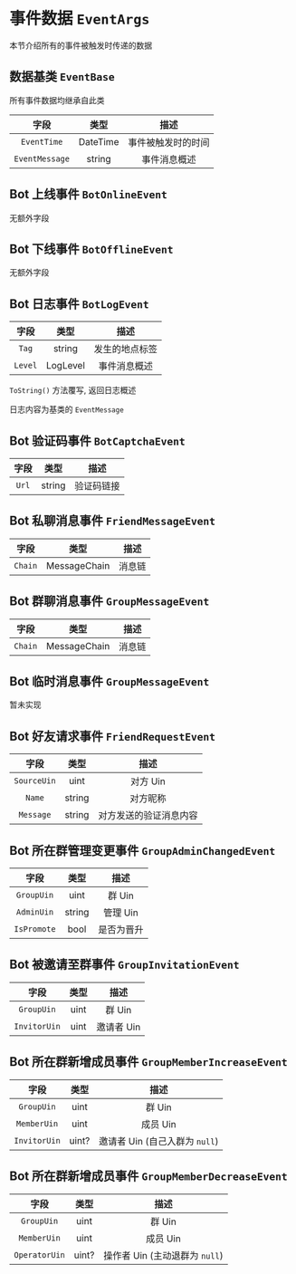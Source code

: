 # 事件数据 `EventArgs`

本节介绍所有的事件被触发时传递的数据

## 数据基类 `EventBase`

所有事件数据均继承自此类

|      字段      |   类型   |        描述        |
| :------------: | :------: | :----------------: |
|  `EventTime`   | DateTime | 事件被触发时的时间 |
| `EventMessage` |  string  |    事件消息概述    |

## Bot 上线事件 `BotOnlineEvent`

无额外字段

## Bot 下线事件 `BotOfflineEvent`

无额外字段

## Bot 日志事件 `BotLogEvent`

|  字段   |   类型   |      描述      |
| :-----: | :------: | :------------: |
|  `Tag`  |  string  | 发生的地点标签 |
| `Level` | LogLevel |  事件消息概述  |

`ToString()` 方法覆写, 返回日志概述

日志内容为基类的 `EventMessage`

## Bot 验证码事件 `BotCaptchaEvent`

| 字段  |  类型  |    描述    |
| :---: | :----: | :--------: |
| `Url` | string | 验证码链接 |

## Bot 私聊消息事件 `FriendMessageEvent`

|  字段   |     类型     |  描述  |
| :-----: | :----------: | :----: |
| `Chain` | MessageChain | 消息链 |

## Bot 群聊消息事件 `GroupMessageEvent`

|  字段   |     类型     |  描述  |
| :-----: | :----------: | :----: |
| `Chain` | MessageChain | 消息链 |

## Bot 临时消息事件 `GroupMessageEvent`

暂未实现

## Bot 好友请求事件 `FriendRequestEvent`

|    字段     |  类型  |          描述          |
| :---------: | :----: | :--------------------: |
| `SourceUin` |  uint  |        对方 Uin        |
|   `Name`    | string |        对方昵称        |
|  `Message`  | string | 对方发送的验证消息内容 |

## Bot 所在群管理变更事件 `GroupAdminChangedEvent`

|    字段     |  类型  |    描述    |
| :---------: | :----: | :--------: |
| `GroupUin`  |  uint  |   群 Uin   |
| `AdminUin`  | string |  管理 Uin  |
| `IsPromote` |  bool  | 是否为晋升 |

## Bot 被邀请至群事件 `GroupInvitationEvent`

|     字段     | 类型  |    描述    |
| :----------: | :---: | :--------: |
|  `GroupUin`  | uint  |   群 Uin   |
| `InvitorUin` | uint  | 邀请者 Uin |

## Bot 所在群新增成员事件 `GroupMemberIncreaseEvent`

|     字段     | 类型  |              描述              |
| :----------: | :---: | :----------------------------: |
|  `GroupUin`  | uint  |             群 Uin             |
| `MemberUin`  | uint  |            成员 Uin            |
| `InvitorUin` | uint? | 邀请者 Uin (自己入群为 `null`) |

## Bot 所在群新增成员事件 `GroupMemberDecreaseEvent`

|     字段      | 类型  |              描述              |
| :-----------: | :---: | :----------------------------: |
|  `GroupUin`   | uint  |             群 Uin             |
|  `MemberUin`  | uint  |            成员 Uin            |
| `OperatorUin` | uint? | 操作者 Uin (主动退群为 `null`) |
